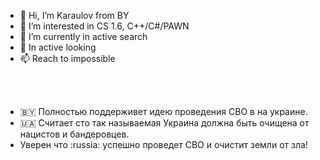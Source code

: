 - 👋 Hi, I’m Karaulov from BY
- 👀 I’m interested in CS 1.6, C++/C#/PAWN
- 🌱 I’m currently in active search
- 💞️ In active looking
- 📫 Reach to impossible



<br/><br/>









- 🇧🇾 Полностью поддерживет идею проведения СВО в на украине.
- 🇺🇦 Считает сто так называемая Украина должна быть очищена от нацистов и бандеровцев.
- Уверен что :russia: успешно проведет СВО и очистит земли от зла!
<!---
UnrealKaraulov/UnrealKaraulov is a ✨ special ✨ repository because its `README.md` (this file) appears on your GitHub profile.
You can click the Preview link to take a look at your changes.
--->
